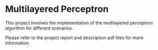 # Multilayered Perceptron

This project involves the implementation of the multilayered perceptron algorithm for different scenarios.

Please refer to the project report and description pdf files for more information.
